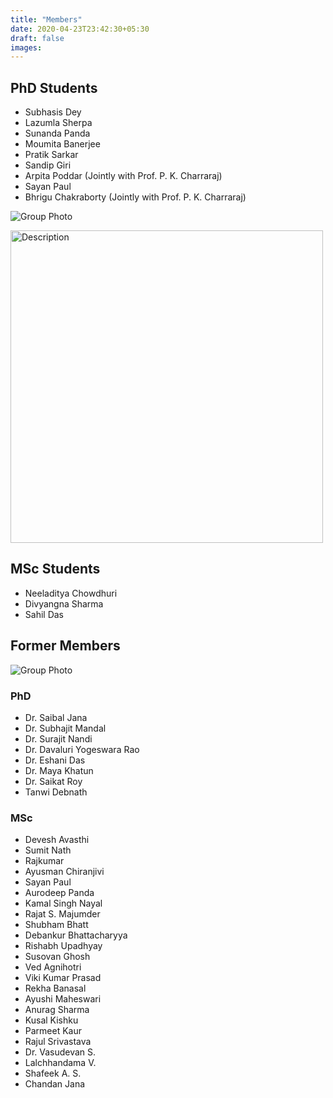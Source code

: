 ```yaml
---
title: "Members"
date: 2020-04-23T23:42:30+05:30
draft: false
images:
---
```


## PhD Students

*   Subhasis Dey
*   Lazumla Sherpa
*   Sunanda Panda
*   Moumita Banerjee
*   Pratik Sarkar
*   Sandip Giri
*   Arpita Poddar (Jointly with Prof. P. K. Charraraj)
*   Sayan Paul
*   Bhrigu Chakraborty (Jointly with Prof. P. K. Charraraj)

![Group Photo](../images/Group_photo_1.jpg)

<img src="../images/Group_photo_1.jpg" alt="Description" width="500" />


## MSc Students
 
*  Neeladitya Chowdhuri
*  Divyangna Sharma
*  Sahil Das
 
 
## Former Members

![Group Photo](../images/Group_photo_2.jpg)

### PhD

*   Dr. Saibal Jana
*   Dr. Subhajit Mandal
*   Dr. Surajit Nandi
*   Dr. Davaluri Yogeswara Rao
*   Dr. Eshani Das
*   Dr. Maya Khatun
*   Dr. Saikat Roy
*   Tanwi Debnath

### MSc

*   Devesh Avasthi
*   Sumit Nath
*   Rajkumar
*   Ayusman Chiranjivi
*   Sayan Paul
*   Aurodeep Panda
*   Kamal Singh Nayal
*   Rajat S. Majumder
*   Shubham Bhatt
*   Debankur Bhattacharyya
*   Rishabh Upadhyay
*   Susovan Ghosh
*   Ved Agnihotri
*   Viki Kumar Prasad
*   Rekha Banasal
*   Ayushi Maheswari
*   Anurag Sharma
*   Kusal Kishku
*   Parmeet Kaur
*   Rajul Srivastava
*   Dr. Vasudevan S.
*   Lalchhandama V.
*   Shafeek A. S.
*   Chandan Jana
